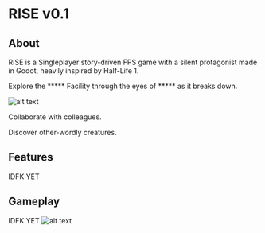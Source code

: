 # RISE v0.1

## About
RISE is a Singleplayer story-driven FPS game with a silent protagonist made in Godot, heavily inspired by Half-Life 1.

Explore the ***** Facility through the eyes of ***** as it breaks down.

![alt text](https://i.imgur.com/9teNx8g.png)

Collaborate with colleagues.


Discover other-wordly creatures.

## Features

IDFK YET

## Gameplay

IDFK YET
![alt text](https://i.imgur.com/b4882WH.png)
